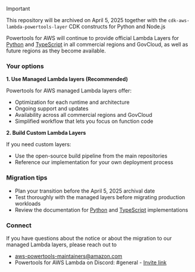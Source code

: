 > [!important]
> This repository will be archived on April 5, 2025 together with the `cdk-aws-lambda-powertools-layer` CDK constructs for Python and Node.js

Powertools for AWS will continue to provide official Lambda Layers for [Python](https://docs.powertools.aws.dev/lambda/python/latest/) and [TypeScript](https://docs.powertools.aws.dev/lambda/typescript/latest/) in all commercial regions and GovCloud, as well as future regions as they become available.

### Your options

**1. Use Managed Lambda layers (Recommended)**

Powertools for AWS managed Lambda layers offer:
 
- Optimization for each runtime and architecture
- Ongoing support and updates
- Availability across all commercial regions and GovCloud
- Simplified workflow that lets you focus on function code

**2. Build Custom Lambda Layers**

If you need custom layers:

- Use the open-source build pipeline from the main repositories
- Reference our implementation for your own deployment process


### Migration tips

- Plan your transition before the April 5, 2025 archival date
- Test thoroughly with the managed layers before migrating production workloads
- Review the documentation for [Python](https://docs.powertools.aws.dev/lambda/python/latest/) and [TypeScript](https://docs.powertools.aws.dev/lambda/typescript/latest/) implementations

### Connect

If you have questions about the notice or about the migration to our managed Lambda layers, please reach out to
- [aws-powertools-maintainers@amazon.com](mailto:aws-powertools-maintainers@amazon.com)
- Powertools for AWS Lambda on Discord: #general - [Invite link](https://discord.gg/B8zZKbbyET)
